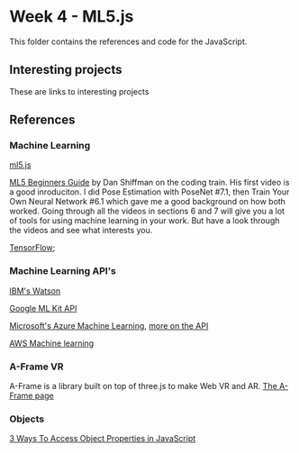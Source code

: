 # Week 4 - ML5.js
This folder contains the references and code for the JavaScript. 

## Interesting projects
These are links to interesting projects

## References

### Machine Learning

[ml5.js](https://ml5js.org/)

[ML5 Beginners Guide](https://thecodingtrain.com/learning/ml5/index.html) by Dan Shiffman on the coding train. His first video is a good inroduciton. I did Pose Estimation with PoseNet #7.1, then Train Your Own Neural Network #6.1 which gave me a good background on how both worked. Going through all the videos in sections 6 and 7 will give you a lot of tools for using machine learning in your work. But have a look through the videos and see what interests you.

[TensorFlow](https://www.tensorflow.org/);

### Machine Learning API's
[IBM's Watson](https://cloud.ibm.com/apidocs/machine-learning?code=JavaScript)

[Google ML Kit API](https://developers.google.com/ml-kit/)

[Microsoft's Azure Machine Learning](https://azure.microsoft.com/en-gb/services/cognitive-services/#customer-stories), [more on the API](https://docs.microsoft.com/en-us/xamarin/xamarin-forms/data-cloud/azure-cognitive-services/introduction)

[AWS Machine learning](https://aws.amazon.com/machine-learning/) 

### A-Frame VR
A-Frame is a library built on top of three.js to make Web VR and AR.
[The A-Frame page](https://aframe.io/)

### Objects
[3 Ways To Access Object Properties in JavaScript](https://dmitripavlutin.com/access-object-properties-javascript/)